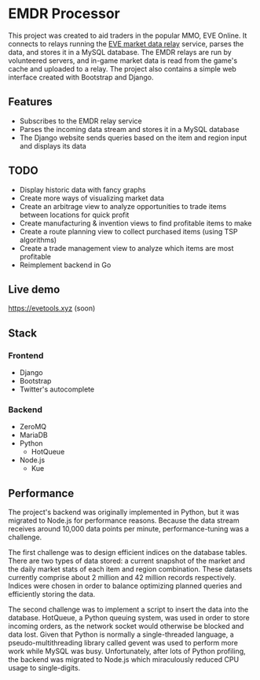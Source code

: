 # EMDR Processor

This project was created to aid traders in the popular MMO, EVE Online. It connects to relays running the [EVE market data relay](https://github.com/gtaylor/EVE-Market-Data-Relay) service, parses the data, and stores it in a MySQL database. The EMDR relays are run by volunteered servers, and in-game market data is read from the game's cache and uploaded to a relay. The project also contains a simple web interface created with Bootstrap and Django. 

## Features

 - Subscribes to the EMDR relay service
 - Parses the incoming data stream and stores it in a MySQL database
 - The Django website sends queries based on the item and region input and displays its data

## TODO

 - Display historic data with fancy graphs
 - Create more ways of visualizing market data
 - Create an arbitrage view to analyze opportunities to trade items between locations for quick profit
 - Create manufacturing & invention views to find profitable items to make
 - Create a route planning view to collect purchased items (using TSP algorithms)
 - Create a trade management view to analyze which items are most profitable
 - Reimplement backend in Go

## Live demo
https://evetools.xyz (soon)

## Stack
### Frontend
 - Django
 - Bootstrap
 - Twitter's autocomplete
### Backend
 - ZeroMQ
 - MariaDB
 - Python
   - HotQueue
 - Node.js
   - Kue

## Performance

The project's backend was originally implemented in Python, but it was migrated to Node.js for performance reasons. Because the data stream receives around 10,000 data points per minute, performance-tuning was a challenge. 

The first challenge was to design efficient indices on the database tables. There are two types of data stored: a current snapshot of the market and the daily market stats of each item and region combination. These datasets currently comprise about 2 million and 42 million records respectively. Indices were chosen in order to balance optimizing planned queries and efficiently storing the data.

The second challenge was to implement a script to insert the data into the database. HotQueue, a Python queuing system, was used in order to store incoming orders, as the network socket would otherwise be blocked and data lost. Given that Python is normally a single-threaded language, a pseudo-multithreading library called gevent was used to perform more work while MySQL was busy. Unfortunately, after lots of Python profiling, the backend was migrated to Node.js which miraculously reduced CPU usage to single-digits.
